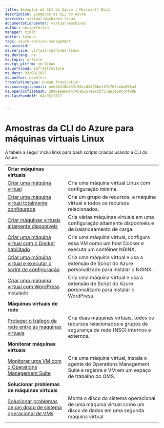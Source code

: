 ```yaml
---
title: Exemplos de CLI do Azure | Microsoft Docs
description: Exemplos de CLI do Azure
services: virtual-machines-linux
documentationcenter: virtual-machines
author: neilpeterson
manager: timlt
editor: tysonn
tags: azure-service-management
ms.assetid: 
ms.service: virtual-machines-linux
ms.devlang: na
ms.topic: article
ms.tgt_pltfrm: vm-linux
ms.workload: infrastructure
ms.date: 03/08/2017
ms.author: nepeters
translationtype: Human Translation
ms.sourcegitcommit: eeb56316b337c90cc83455be11917674eba898a3
ms.openlocfilehash: 2896eea60a474596357e9ccbf35e63e60cc4fa06
ms.lasthandoff: 04/03/2017


---
```

# <a name="azure-cli-samples-for-linux-virtual-machines"></a>Amostras da CLI do Azure para máquinas virtuais Linux

A tabela a seguir inclui links para bash scripts criados usando a CLI do Azure.

| | |
|---|---|
|**Criar máquinas virtuais**||
| [Criar uma máquina virtual](./../scripts/virtual-machines-linux-cli-sample-create-vm-quick-create.md?toc=%2fcli%2fazure%2ftoc.json) | Cria uma máquina virtual Linux com configuração mínima. |
| [Criar uma máquina virtual totalmente configurada](./../scripts/virtual-machines-linux-cli-sample-create-vm.md?toc=%2fcli%2fazure%2ftoc.json) | Cria um grupo de recursos, a máquina virtual e todos os recursos relacionados.|
| [Criar máquinas virtuais altamente disponíveis](./../scripts/virtual-machines-linux-cli-sample-nlb.md?toc=%2fcli%2fazure%2ftoc.json) | Cria várias máquinas virtuais em uma configuração altamente disponíveis e de balanceamento de carga. |
| [Criar uma máquina virtual com o Docker habilitado](./../scripts/virtual-machines-linux-cli-sample-create-docker-host.md?toc=%2fcli%2fazure%2ftoc.json) | Cria uma máquina virtual, configura essa VM como um host Docker e executa um contêiner NGINX. |
| [Criar uma máquina virtual e executar o script de configuração](./../scripts/virtual-machines-linux-cli-sample-create-vm-nginx.md?toc=%2fcli%2fazure%2ftoc.json) | Cria uma máquina virtual e usa a extensão de Script do Azure personalizado para instalar o NGINX. |
| [Criar uma máquina virtual com WordPress instalado](./../scripts/virtual-machines-linux-cli-sample-create-vm-wordpress.md?toc=%2fcli%2fazure%2ftoc.json) | Cria uma máquina virtual e usa a extensão de Script do Azure personalizado para instalar o WordPress. |
|**Máquinas virtuais de rede**||
| [Proteger o tráfego de rede entre as máquinas virtuais](./../scripts/virtual-machines-linux-cli-sample-create-vm-nsg.md?toc=%2fcli%2fazure%2ftoc.json) | Cria duas máquinas virtuais, todos os recursos relacionados e grupos de segurança de rede (NSG) internos e externos. |
|**Monitorar máquinas virtuais**||
| [Monitorar uma VM com o Operations Management Suite](./../scripts/virtual-machines-linux-cli-sample-create-vm-oms.md?toc=%2fcli%2fazure%2ftoc.json) | Cria uma máquina virtual, instala o agente do Operations Management Suite e registra a VM em um espaço de trabalho do OMS.  |
|**Solucionar problemas de máquinas virtuais**||
| [Solucionar problemas de um disco de sistema operacional de VMs](./../scripts/virtual-machines-linux-cli-sample-mount-os-disk.md?toc=%2fcli%2fazure%2ftoc.json) | Monta o disco do sistema operacional de uma máquina virtual como um disco de dados em uma segunda máquina virtual. |
| | |

